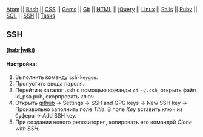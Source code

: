 [Atom](/atom.md) || [Bash](bash.md) || [CSS](css.md) || [Gems](/gems.md) || [Git](/git.md) || [HTML](html.md) || [jQuery](/jquery.md) || [Linux](/linux.md) || [Rails](rails.md) || [Ruby](ruby.md) || [SQL](sql.md) || [SSH](ssh.md) || [Tasks](tasks.md)

## SSH


#### ([habr](https://habrahabr.ru/post/122445/)|[wiki](https://ru.wikipedia.org/wiki/SSH))

#### Настройка:

1) Выполнить команду `ssh-keygen`.
2) Пропустить ввода пароля.  
3) Перейти в каталог .ssh с помощью команды `cd ~/.ssh`, открыть файл id_psa.pub, скорпровать ключ.  
4) Открыть [github](https://github.com/) -> Settings -> SSH and GPG keys -> New SSH key -> Произвольно заполнить поле _Title_. В поле _Кey_ вставить ключ из буфера -> Add SSH key.  
5) При создании нового репозитория, копировать его командой _Clone with SSH_.  
